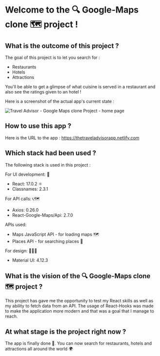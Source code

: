 # Welcome to the 🔍 Google-Maps clone 🗺 project !

## What is the outcome of this project ?

The goal of this project is to let you search for :

- Restaurants
- Hotels
- Attractions

You'll be able to get a glimpse of what cuisine is served in a restaurant and also see the ratings given to an hotel !

Here is a screenshot of the actual app's current state :

![Travel Advisor - Google Maps clone Project - home page](https://user-images.githubusercontent.com/61510923/155578633-bd5a87ad-bf11-4db9-8a55-dcfa9fc09666.png)

## How to use this app ?

Here is the URL to the app : https://thetraveladvisorapp.netlify.com

## Which stack had been used ?

The following stack is used in this project :

For UI development: 🔨

- React: 17.0.2 ⚛️
- Classnames: 2.3.1

For API calls: 📞🗺

- Axios: 0.26.0
- React-Google-Maps/Api: 2.7.0

APIs used:

- Maps JavaScript API - for loading maps 🗺
- Places API - for searching places 🔦

For design: 👨🏻‍🎨

- Material UI: 4.12.3

## What is the vision of the 🔍 Google-Maps clone 🗺 project ?

This project has gave me the opportunity to test my React skills as well as my ability to fetch data from an API. The usage of React-Hooks was made to make the application more modern and that was a goal that I manage to reach.

## At what stage is the project right now ?

The app is finally done 🥳. You can now search for restaurants, hotels and attractions all around the world 🌍
